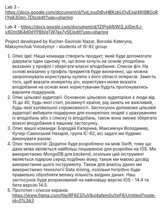 Lab 3 - https://docs.google.com/document/d/1yd_tvu5t6vHBKzbUOvEzgI4KI9BOoRrYgA3Oen-7DIs/edit?usp=sharing

Lab 4 - https://docs.google.com/document/d/1ZIPgAfkWI3_kIDmXJ-xXOmSK4d0dYPBlVgTW7ax7y5E/edit?usp=sharing

Project developed by Kucher-Savinski Nazar, Borodai Kateryna, Maksymchuk Volodymyr - students of IS-82 group

1.	Опис ідеї: Наша команда створить продукт, який буде допомогати дарувати один одному те, що вони хочуть на основі уподобань вказаних у профілі і зберігати власні вподобання.
Список фіч: На основі вказаних у профіль предметів буде визначено, що можна запропонувати користувачу купити з його області інтересів.
Замість того, щоб вказати конкретну річ, користувач може вказати вподобання на основі яких користувачам будуть пропонуватись варіанти подарунків.
2.	Опис цільової аудиторії: Основною цільовою аудиторією є люди від 15 до 40, будь-якої статі, розвинуті країни, рід занять не важливий, будь-якої купівельної спроможності. Застосунок допоможе цільовій аудиторії вибирати подарунки для конкретних людей з урахуванням іх вподобань або з списку їх вподобань, також вона зможе зберігати власні вподобання в нашому застосунку.
3.	Опис вашої команди: Бородай Катерина, Максимчук Володимир, Кучер-Савінський Назарій, група ІС-82, всі задачі ми будемо виконувати разом.
4.	Опис технологій: Додаток буде розроблено на мові Swift, тому що дана мова являється найбільш поширеною для розробки на IOS. Ми використаємо MongoDB для backend, оскільки цей інструмент являється лідером серед подібних йому, також ми маємо досвід використання цього інструменту. Також для аналізу даних ми використаємо технології Data mining, оскільки потрібно буде правильно обробляти велику кількість вхідних даних. Наш застосунок буде розрахований на найновішу версію IOS - 14.4 та бета версію 14.5.
5.	Прототип і список екранів:
https://www.figma.com/file/RF9Z37uV8ui4afem0u1mF6/Untitled?node-id=0%3A3

